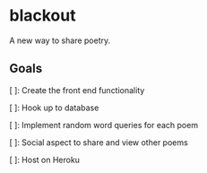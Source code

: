 # blackout
A new way to share poetry. 

## Goals 
[ ]: Create the front end functionality 

[ ]: Hook up to database

[ ]: Implement random word queries for each poem 

[ ]: Social aspect to share and view other poems 

[ ]: Host on Heroku 

